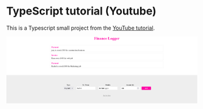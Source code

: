 # TypeScript tutorial (Youtube)

This is a Typescript small project from the [YouTube tutorial](https://www.youtube.com/watch?v=IOzkOXSz9gE&list=PL4cUxeGkcC9gUgr39Q_yD6v-bSyMwKPUI&index=18).

<img src="type-script/public/Screen.png" />



